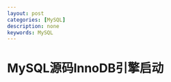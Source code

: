 ```yaml
---
layout: post
categories: [MySQL]
description: none
keywords: MySQL
---
```

# MySQL源码InnoDB引擎启动

























